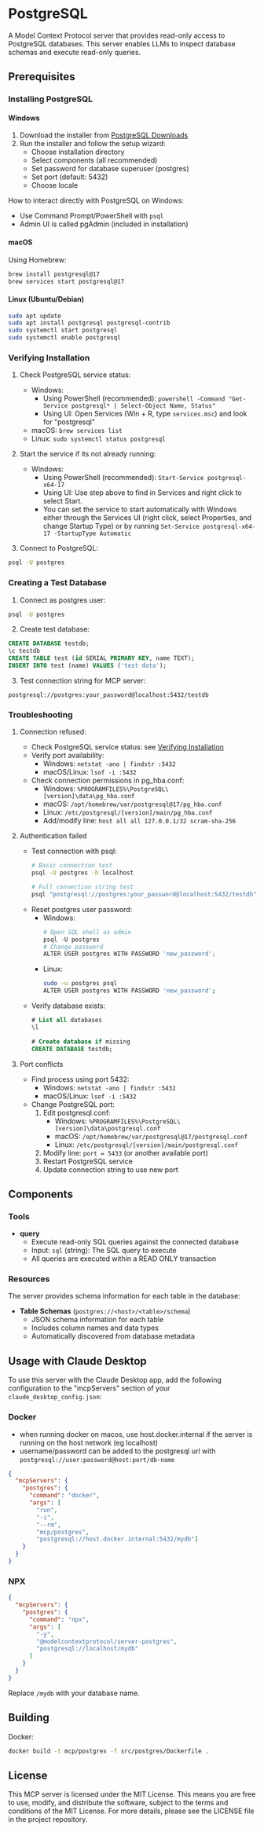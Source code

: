 # PostgreSQL

A Model Context Protocol server that provides read-only access to PostgreSQL databases. This server enables LLMs to inspect database schemas and execute read-only queries.

## Prerequisites

### Installing PostgreSQL

#### Windows
1. Download the installer from [PostgreSQL Downloads](https://www.postgresql.org/download/windows/)
2. Run the installer and follow the setup wizard:
   - Choose installation directory
   - Select components (all recommended)
   - Set password for database superuser (postgres)
   - Set port (default: 5432)
   - Choose locale

How to interact directly with PostgreSQL on Windows:
- Use Command Prompt/PowerShell with `psql`
- Admin UI is called pgAdmin (included in installation)

#### macOS
Using Homebrew:
```bash
brew install postgresql@17
brew services start postgresql@17
```

#### Linux (Ubuntu/Debian)
```bash
sudo apt update
sudo apt install postgresql postgresql-contrib
sudo systemctl start postgresql
sudo systemctl enable postgresql
```

### Verifying Installation

1. Check PostgreSQL service status:
   - Windows:
     * Using PowerShell (recommended): `powershell -Command "Get-Service postgresql* | Select-Object Name, Status"`
     * Using UI: Open Services (Win + R, type `services.msc`) and look for "postgresql"
   - macOS: `brew services list`
   - Linux: `sudo systemctl status postgresql`

2. Start the service if its not already running:
    - Windows:
      * Using PowerShell (recommended): `Start-Service postgresql-x64-17`
      * Using UI: Use step above to find in Services and right click to select Start.
      * You can set the service to start automatically with Windows either through the Services UI (right click, select Properties, and change Startup Type) or by running `Set-Service postgresql-x64-17 -StartupType Automatic`

3. Connect to PostgreSQL:
```bash
psql -U postgres
```

### Creating a Test Database

1. Connect as postgres user:
```bash
psql -U postgres
```

2. Create test database:
```sql
CREATE DATABASE testdb;
\c testdb
CREATE TABLE test (id SERIAL PRIMARY KEY, name TEXT);
INSERT INTO test (name) VALUES ('test data');
```

3. Test connection string for MCP server:
```
postgresql://postgres:your_password@localhost:5432/testdb
```

### Troubleshooting

1. Connection refused:
   - Check PostgreSQL service status: see [Verifying Installation](#verifying-installation)
   - Verify port availability:
     * Windows: `netstat -ano | findstr :5432`
     * macOS/Linux: `lsof -i :5432`
   - Check connection permissions in pg_hba.conf:
     * Windows: `%PROGRAMFILES%\PostgreSQL\[version]\data\pg_hba.conf`
     * macOS: `/opt/homebrew/var/postgresql@17/pg_hba.conf`
     * Linux: `/etc/postgresql/[version]/main/pg_hba.conf`
     * Add/modify line: `host all all 127.0.0.1/32 scram-sha-256`

2. Authentication failed
   - Test connection with psql:
     ```bash
     # Basic connection test
     psql -U postgres -h localhost
     
     # Full connection string test
     psql "postgresql://postgres:your_password@localhost:5432/testdb"
     ```
   - Reset postgres user password:
     * Windows:
       ```powershell
       # Open SQL shell as admin
       psql -U postgres
       # Change password
       ALTER USER postgres WITH PASSWORD 'new_password';
       ```
     * Linux:
       ```bash
       sudo -u postgres psql
       ALTER USER postgres WITH PASSWORD 'new_password';
       ```
   - Verify database exists:
     ```sql
     # List all databases
     \l
     
     # Create database if missing
     CREATE DATABASE testdb;
     ```

3. Port conflicts
   - Find process using port 5432:
     * Windows: `netstat -ano | findstr :5432`
     * macOS/Linux: `lsof -i :5432`
   - Change PostgreSQL port:
     1. Edit postgresql.conf:
        * Windows: `%PROGRAMFILES%\PostgreSQL\[version]\data\postgresql.conf`
        * macOS: `/opt/homebrew/var/postgresql@17/postgresql.conf`
        * Linux: `/etc/postgresql/[version]/main/postgresql.conf`
     2. Modify line: `port = 5433` (or another available port)
     3. Restart PostgreSQL service
     4. Update connection string to use new port

## Components

### Tools

- **query**
  - Execute read-only SQL queries against the connected database
  - Input: `sql` (string): The SQL query to execute
  - All queries are executed within a READ ONLY transaction

### Resources

The server provides schema information for each table in the database:

- **Table Schemas** (`postgres://<host>/<table>/schema`)
  - JSON schema information for each table
  - Includes column names and data types
  - Automatically discovered from database metadata

## Usage with Claude Desktop

To use this server with the Claude Desktop app, add the following configuration to the "mcpServers" section of your `claude_desktop_config.json`:

### Docker

* when running docker on macos, use host.docker.internal if the server is running on the host network (eg localhost)
* username/password can be added to the postgresql url with `postgresql://user:password@host:port/db-name`

```json
{
  "mcpServers": {
    "postgres": {
      "command": "docker",
      "args": [
        "run", 
        "-i", 
        "--rm", 
        "mcp/postgres", 
        "postgresql://host.docker.internal:5432/mydb"]
    }
  }
}
```

### NPX

```json
{
  "mcpServers": {
    "postgres": {
      "command": "npx",
      "args": [
        "-y",
        "@modelcontextprotocol/server-postgres",
        "postgresql://localhost/mydb"
      ]
    }
  }
}
```

Replace `/mydb` with your database name.

## Building

Docker:

```sh
docker build -t mcp/postgres -f src/postgres/Dockerfile . 
```

## License

This MCP server is licensed under the MIT License. This means you are free to use, modify, and distribute the software, subject to the terms and conditions of the MIT License. For more details, please see the LICENSE file in the project repository.
